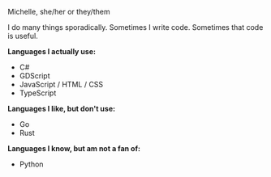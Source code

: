 Michelle, she/her or they/them

I do many things sporadically.  Sometimes I write code.  Sometimes that code is useful.

**Languages I actually use:**
- C#
- GDScript
- JavaScript / HTML / CSS
- TypeScript

**Languages I like, but don't use:**
- Go
- Rust

**Languages I know, but am not a fan of:**
- Python

<!---
Alterae/Alterae is a ✨ special ✨ repository because its `README.md` (this file) appears on your GitHub profile.
You can click the Preview link to take a look at your changes.
--->
